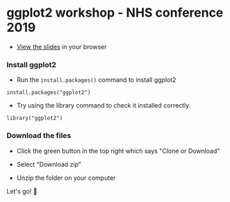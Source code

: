 # ggplot2 workshop - NHS conference 2019

* [View the slides](https://jumpingrivers.github.io/nhs-ggplot2/slides.html) in your browser

### Install ggplot2

* Run the `install.packages()` command to install ggplot2

```
install.packages("ggplot2")
```

* Try using the library command to check it installed correctly.

```
library("ggplot2")
```

### Download the files

* Click the green button in the top right which says "Clone or Download"

* Select "Download zip"

* Unzip the folder on your computer

Let's go! :rocket:
